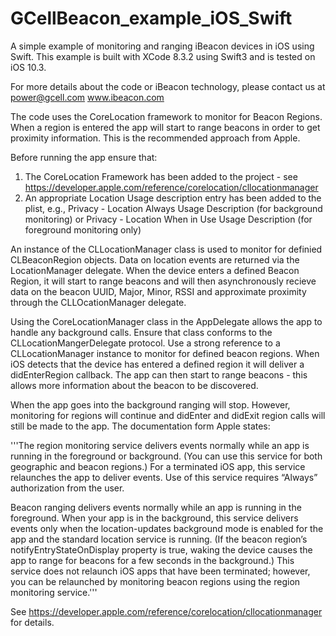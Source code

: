 # GCellBeacon_example_iOS_Swift
A simple example of monitoring and ranging iBeacon devices in iOS using Swift. This example is built with XCode 8.3.2 using Swift3 and is tested on iOS 10.3.

For more details about the code or iBeacon technology, please contact us at power@gcell.com www.ibeacon.com 

The code uses the CoreLocation framework to monitor for Beacon Regions. When a region is entered the app will start to range beacons in order to get proximity information. This is the recommended approach from Apple. 

Before running the app ensure that:
 
 1) The CoreLocation Framework has been added to the project - see https://developer.apple.com/reference/corelocation/cllocationmanager
 2) An appropriate Location Usage description entry has been added to the plist, e.g., Privacy - Location Always Usage Description (for background monitoring) or Privacy - Location When in Use Usage Description (for foreground monitoring only)
 
An instance of the CLLocationManager class is used to monitor for definied CLBeaconRegion objects. Data on location events are returned via the LocationManager delegate. When the device enters a defined Beacon Region, it will start to range beacons and will then asynchronously recieve data on the beacon UUID, Major, Minor, RSSI and approximate proximity through the CLLOcationManager delegate.

Using the CoreLocationManager class in the AppDelegate allows the app to handle any background calls. Ensure that class conforms to the CLLocationMangerDelegate protocol. Use a strong reference to a CLLocationManager instance to monitor for defined beacon regions. When iOS detects that the device has entered a defined region it will deliver a didEnterRegion callback. The app can then start to range beacons - this allows more information about the beacon to be discovered.
 
When the app goes into the background ranging will stop. However, monitoring for regions will continue and didEnter and didExit region calls will still be made to the app. The documentation form Apple states:

 '''The region monitoring service delivers events normally while an app is running in the foreground or background. (You can use this service for both geographic and beacon regions.) For a terminated iOS app, this service relaunches the app to deliver events. Use of this service requires “Always” authorization from the user.
 
Beacon ranging delivers events normally while an app is running in the foreground. When your app is in the background, this service delivers events only when the location-updates background mode is enabled for the app and the standard location service is running. (If the beacon region’s notifyEntryStateOnDisplay property is true, waking the device causes the app to range for beacons for a few seconds in the background.) This service does not relaunch iOS apps that have been terminated; however, you can be relaunched by monitoring beacon regions using the region monitoring service.'''
 
 
 See https://developer.apple.com/reference/corelocation/cllocationmanager for details.

